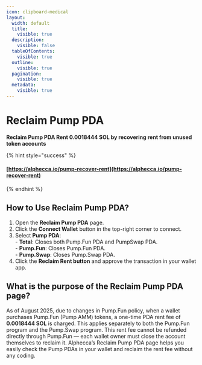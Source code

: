 ```yaml
---
icon: clipboard-medical
layout:
  width: default
  title:
    visible: true
  description:
    visible: false
  tableOfContents:
    visible: true
  outline:
    visible: true
  pagination:
    visible: true
  metadata:
    visible: true
---
```


# Reclaim Pump PDA

**Reclaim Pump PDA Rent 0.0018444 SOL by recovering rent from unused token accounts**

{% hint style="success" %}
#### [https://alphecca.io/pump-recover-rent](https://alphecca.io/pump-recover-rent)
{% endhint %}

## How to Use **Reclaim Pump PDA**?&#x20;

1. Open the **Reclaim Pump PDA** page.
2. Click the **Connect Wallet** button in the top-right corner to connect.
3. Select **Pump PDA**:\
   \- **Total**: Closes both Pump.Fun PDA and PumpSwap PDA.\
   \- **Pump.Fun**: Closes Pump.Fun PDA.\
   \- **Pump.Swap**: Closes Pump.Swap PDA.
4. Click the **Reclaim Rent button** and approve the transaction in your wallet app.

## What is the purpose of the Reclaim Pump PDA page?

As of August 2025, due to changes in Pump.Fun policy, when a wallet purchases Pump.Fun (Pump AMM) tokens, a one-time PDA rent fee of **0.0018444 SOL** is charged. This applies separately to both the Pump.Fun program and the Pump.Swap program. This rent fee cannot be refunded directly through Pump.Fun — each wallet owner must close the account themselves to reclaim it. Alphecca’s Reclaim Pump PDA page helps you easily check the Pump PDAs in your wallet and reclaim the rent fee without any coding.
